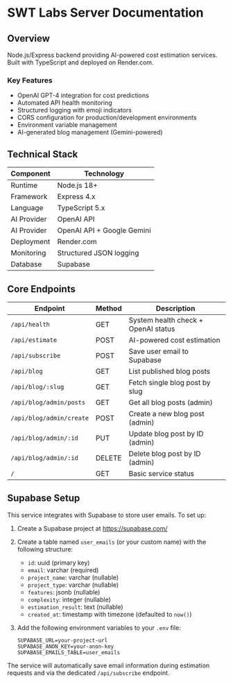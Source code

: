 # SWT Labs Server Documentation

## Overview
Node.js/Express backend providing AI-powered cost estimation services. Built with TypeScript and deployed on Render.com.

### Key Features
- OpenAI GPT-4 integration for cost predictions
- Automated API health monitoring
- Structured logging with emoji indicators
- CORS configuration for production/development environments
- Environment variable management
- AI-generated blog management (Gemini-powered)

## Technical Stack
| Component          | Technology               |
|--------------------|--------------------------|
| Runtime            | Node.js 18+              |
| Framework          | Express 4.x              |
| Language           | TypeScript 5.x           |
| AI Provider        | OpenAI API               |
| AI Provider        | OpenAI API + Google Gemini |
| Deployment         | Render.com               |
| Monitoring         | Structured JSON logging  |
| Database           | Supabase                 |

## Core Endpoints
| Endpoint           | Method | Description                          |
|--------------------|--------|--------------------------------------|
| `/api/health`      | GET    | System health check + OpenAI status  |
| `/api/estimate`    | POST   | AI-powered cost estimation           |
| `/api/subscribe`   | POST   | Save user email to Supabase          |
| `/api/blog`         | GET    | List published blog posts            |
| `/api/blog/:slug`  | GET    | Fetch single blog post by slug       |
| `/api/blog/admin/posts` | GET | Get all blog posts (admin)         |
| `/api/blog/admin/create` | POST | Create a new blog post (admin)    |
| `/api/blog/admin/:id` | PUT | Update blog post by ID (admin)      |
| `/api/blog/admin/:id` | DELETE | Delete blog post by ID (admin)    |
| `/`                | GET    | Basic service status                 |

## Supabase Setup

This service integrates with Supabase to store user emails. To set up:

1. Create a Supabase project at https://supabase.com/
2. Create a table named `user_emails` (or your custom name) with the following structure:
   - `id`: uuid (primary key)
   - `email`: varchar (required)
   - `project_name`: varchar (nullable)
   - `project_type`: varchar (nullable)
   - `features`: jsonb (nullable)
   - `complexity`: integer (nullable)
   - `estimation_result`: text (nullable)
   - `created_at`: timestamp with timezone (defaulted to `now()`)

3. Add the following environment variables to your `.env` file:
   ```
   SUPABASE_URL=your-project-url
   SUPABASE_ANON_KEY=your-anon-key
   SUPABASE_EMAILS_TABLE=user_emails
   ```

The service will automatically save email information during estimation requests and via the dedicated `/api/subscribe` endpoint.
